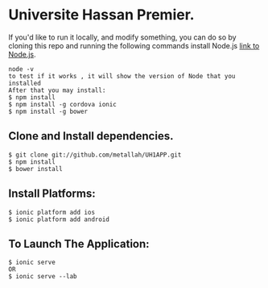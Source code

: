 # Universite Hassan Premier.
If you'd like to run it locally, and modify something, you can do so by cloning this repo and running the following commands
install Node.js [link to Node.js](https://nodejs.org).
```
node -v
to test if it works , it will show the version of Node that you installed
After that you may install:
$ npm install
$ npm install -g cordova ionic
$ npm install -g bower
```

## Clone and Install dependencies.
```
$ git clone git://github.com/metallah/UH1APP.git
$ npm install
$ bower install
```

## Install Platforms:
```
$ ionic platform add ios 
$ ionic platform add android
```
## To Launch The Application: 
```
$ ionic serve
OR
$ ionic serve --lab
```
